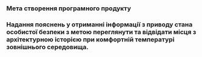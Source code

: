 ### Мета створення програмного продукту
### Надання пояснень у отриманні інформації з приводу стана особистої безпеки з метою переглянути та відвідати місця з архітектурною історією при комфортній температурі зовнішнього середовища.
